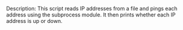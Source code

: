 Description: This script reads IP addresses from a file and pings each address using the subprocess module. It then prints whether each IP address is up or down.
